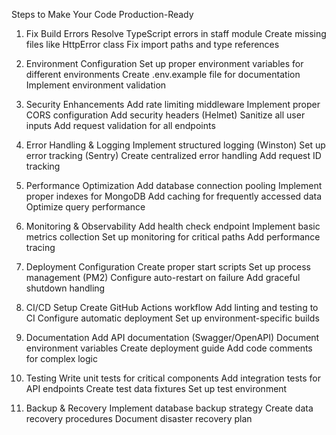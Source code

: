 Steps to Make Your Code Production-Ready

1. Fix Build Errors
   Resolve TypeScript errors in staff module
   Create missing files like HttpError class
   Fix import paths and type references
2. Environment Configuration
   Set up proper environment variables for different environments
   Create .env.example file for documentation
   Implement environment validation

3. Security Enhancements
   Add rate limiting middleware
   Implement proper CORS configuration
   Add security headers (Helmet)
   Sanitize all user inputs
   Add request validation for all endpoints

4. Error Handling & Logging
   Implement structured logging (Winston)
   Set up error tracking (Sentry)
   Create centralized error handling
   Add request ID tracking

5. Performance Optimization
   Add database connection pooling
   Implement proper indexes for MongoDB
   Add caching for frequently accessed data
   Optimize query performance

6. Monitoring & Observability
   Add health check endpoint
   Implement basic metrics collection
   Set up monitoring for critical paths
   Add performance tracing

7. Deployment Configuration
   Create proper start scripts
   Set up process management (PM2)
   Configure auto-restart on failure
   Add graceful shutdown handling

8. CI/CD Setup
   Create GitHub Actions workflow
   Add linting and testing to CI
   Configure automatic deployment
   Set up environment-specific builds

9. Documentation
   Add API documentation (Swagger/OpenAPI)
   Document environment variables
   Create deployment guide
   Add code comments for complex logic

10. Testing
    Write unit tests for critical components
    Add integration tests for API endpoints
    Create test data fixtures
    Set up test environment

11. Backup & Recovery
    Implement database backup strategy
    Create data recovery procedures
    Document disaster recovery plan
